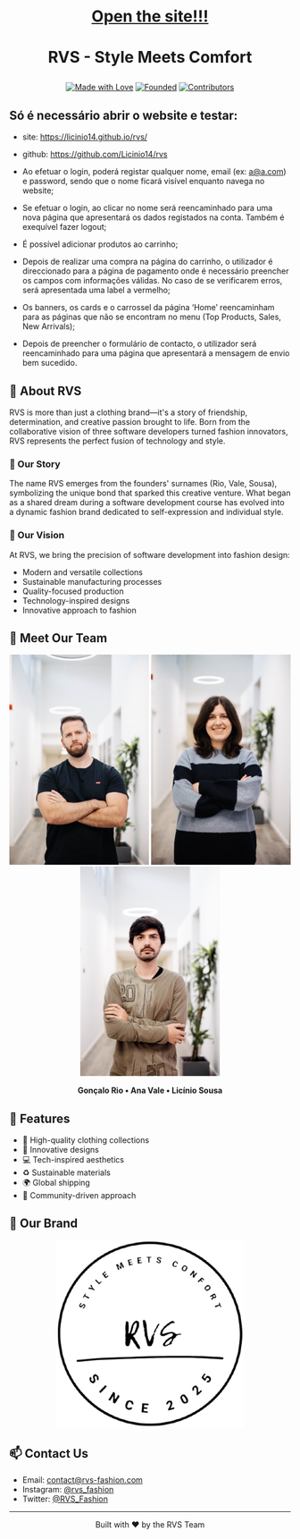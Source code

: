 <h1 align="center"><a href="https://licinio14.github.io/rvs">Open the site!!!</a><h1>


# <p align="center">RVS - Style Meets Comfort</p>

<p align="center">
  <a href="https://github.com/yourusername/RVS"><img src="https://img.shields.io/badge/Made%20with-Love-red.svg" alt="Made with Love"></a>
  <a href="https://github.com/yourusername/RVS"><img src="https://img.shields.io/badge/Founded-2025-blue.svg" alt="Founded"></a>
  <a href="https://github.com/yourusername/RVS"><img src="https://img.shields.io/badge/Contributors-3-green.svg" alt="Contributors"></a>
</p>

## Só é necessário abrir o website e testar:

- site: https://licinio14.github.io/rvs/
- github: https://github.com/Licinio14/rvs

 - Ao efetuar o login, poderá registar qualquer nome, email (ex: a@a.com) e password, sendo que o nome ficará visível enquanto navega no website;<br>
 - Se efetuar o login, ao clicar no nome será reencaminhado para uma nova página que apresentará os dados registados na conta. Também é exequível fazer logout;<br>
 - É possível adicionar produtos ao carrinho;<br>
 - Depois de realizar uma compra na página do carrinho, o utilizador é direccionado para a página de pagamento onde é necessário preencher os campos com informações válidas. No caso de se verificarem erros, será apresentada uma label a vermelho;<br>
 - Os banners, os cards e o carrossel da página ‘Home’ reencaminham para as páginas que não se encontram no menu (Top Products, Sales, New Arrivals);<br>
 - Depois de preencher o formulário de contacto, o utilizador será reencaminhado para uma página que apresentará a mensagem de envio bem sucedido.<br>

## 🌟 About RVS

RVS is more than just a clothing brand—it's a story of friendship, determination, and creative passion brought to life. Born from the collaborative vision of three software developers turned fashion innovators, RVS represents the perfect fusion of technology and style.

### 💫 Our Story

The name RVS emerges from the founders' surnames (Rio, Vale, Sousa), symbolizing the unique bond that sparked this creative venture. What began as a shared dream during a software development course has evolved into a dynamic fashion brand dedicated to self-expression and individual style.

### 🎯 Our Vision

At RVS, we bring the precision of software development into fashion design:
- Modern and versatile collections
- Sustainable manufacturing processes
- Quality-focused production
- Technology-inspired designs
- Innovative approach to fashion

## 👥 Meet Our Team

<p align="center">
  <img src="assets/goncalo.jpg" width="250" alt="Gonçalo Rio">
  <img src="assets/ana.jpg" width="250" alt="Ana Vale">
  <img src="assets/licinio.jpg" width="250" alt="Licínio Sousa">
</p>

<p align="center">
  <strong>Gonçalo Rio • Ana Vale • Licínio Sousa</strong>
</p>

## 🚀 Features

- 👕 High-quality clothing collections
- 🎨 Innovative designs
- 💻 Tech-inspired aesthetics
- ♻️ Sustainable materials
- 🌍 Global shipping
- 🤝 Community-driven approach

## 📸 Our Brand

<p align="center">
  <img src="assets/logo.png" alt="RVS Logo">
</p>

## 📫 Contact Us

- Email: contact@rvs-fashion.com
- Instagram: [@rvs_fashion](https://instagram.com/rvs_fashion)
- Twitter: [@RVS_Fashion](https://twitter.com/RVS_Fashion)

---

<p align="center">Built with ❤️ by the RVS Team</p>